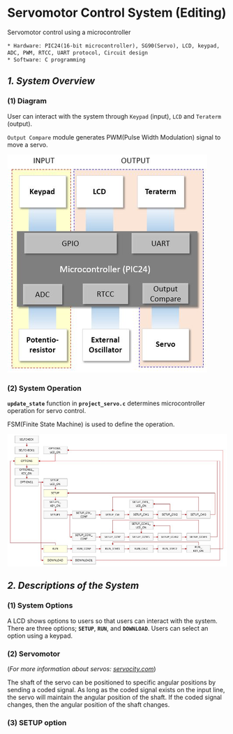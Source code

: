 # Servomotor Control System (Editing)
Servomotor control using a microcontroller
```
* Hardware: PIC24(16-bit microcontroller), SG90(Servo), LCD, keypad, ADC, PWM, RTCC, UART protocol, Circuit design
* Software: C programming
```

## _1. System Overview_

### (1) Diagram
User can interact with the system through `Keypad` (input), `LCD` and `Teraterm` (output).

`Output Compare` module generates PWM(Pulse Width Modulation) signal to move a servo.

![alt text](https://github.com/lkyungho/Images/blob/master/servomotor-control-diagram.JPG "Diagram")


### (2) System Operation
**`update_state`** function in **`project_servo.c`** determines microcontroller operation for servo control.

FSM(Finite State Machine) is used to define the operation.

![alt text](https://github.com/lkyungho/Images/blob/master/servomotor-control-update-state.JPG "update_state")

## _2. Descriptions of the System_
### (1) System Options
A LCD shows options to users so that users can interact with the system. There are three options; **`SETUP`**, **`RUN`**, and **`DOWNLOAD`**. Users can select an option using a keypad.
### (2) Servomotor
(_For more information about servos: [servocity.com](https://www.servocity.com/servos)_)

The shaft of the servo can be positioned to specific angular positions by sending a coded signal. As long as the coded signal exists on the input line, the servo will maintain the angular position of the shaft. If the coded signal changes, then the angular position of the shaft changes.
### (3) SETUP option
